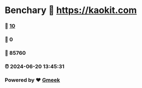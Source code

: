 # Benchary :link: https://kaokit.com 
### :page_facing_up: [10](https://kaokit.com/tag.html) 
### :speech_balloon: 0 
### :hibiscus: 85760 
### :alarm_clock: 2024-06-20 13:45:31 
### Powered by :heart: [Gmeek](https://github.com/Meekdai/Gmeek)
